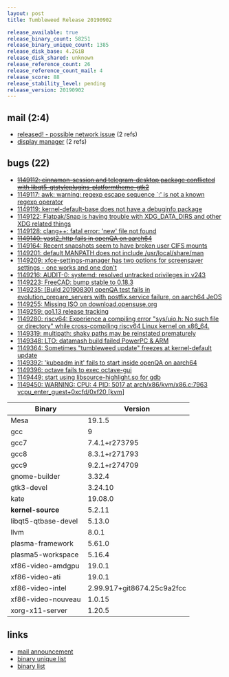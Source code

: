 ```yaml
---
layout: post
title: Tumbleweed Release 20190902

release_available: true
release_binary_count: 58251
release_binary_unique_count: 1385
release_disk_base: 4.2GiB
release_disk_shared: unknown
release_reference_count: 26
release_reference_count_mail: 4
release_score: 88
release_stability_level: pending
release_version: 20190902
---
```


## mail (2:4)

- [released! - possible network issue](https://lists.opensuse.org/opensuse-factory/2019-09/msg00038.html) (2 refs)
- [display manager](https://lists.opensuse.org/opensuse-factory/2019-09/msg00041.html) (2 refs)

## bugs (22)

<!--more-->

- ~~[1149112: cinnamon-session and telegram-desktop package conflicted with libqt5-qtstyleplugins-platformtheme-gtk2](https://bugzilla.opensuse.org/show_bug.cgi?id=1149112)~~
- [1149117: awk: warning: regexp escape sequence  `\:' is not a known regexp operator](https://bugzilla.opensuse.org/show_bug.cgi?id=1149117)
- [1149119: kernel-default-base does not have a debuginfo package](https://bugzilla.opensuse.org/show_bug.cgi?id=1149119)
- [1149122: Flatpak/Snap is having trouble with XDG_DATA_DIRS and other XDG related things](https://bugzilla.opensuse.org/show_bug.cgi?id=1149122)
- [1149128: clang++: fatal error: 'new' file not found](https://bugzilla.opensuse.org/show_bug.cgi?id=1149128)
- ~~[1149140: yast2_http fails in openQA on aarch64](https://bugzilla.opensuse.org/show_bug.cgi?id=1149140)~~
- [1149164: Recent snapshots seem to have broken user CIFS mounts](https://bugzilla.opensuse.org/show_bug.cgi?id=1149164)
- [1149201: default MANPATH does not include /usr/local/share/man](https://bugzilla.opensuse.org/show_bug.cgi?id=1149201)
- [1149209: xfce-settings-manager has two options for screensaver settings  - one works and one  don't](https://bugzilla.opensuse.org/show_bug.cgi?id=1149209)
- [1149216: AUDIT-0: systemd: resolved untracked privileges in v243](https://bugzilla.opensuse.org/show_bug.cgi?id=1149216)
- [1149223: FreeCAD: bump stable to 0.18.3](https://bugzilla.opensuse.org/show_bug.cgi?id=1149223)
- [1149235: \[Build 20190830\] openQA test fails in evolution_prepare_servers with postfix.service failure, on aarch64 JeOS](https://bugzilla.opensuse.org/show_bug.cgi?id=1149235)
- [1149255: Missing ISO on download.opensuse.org](https://bugzilla.opensuse.org/show_bug.cgi?id=1149255)
- [1149259: go1.13 release tracking](https://bugzilla.opensuse.org/show_bug.cgi?id=1149259)
- [1149280: riscv64: Experience a compiling error "sys/uio.h: No such file or directory" while cross-compiling riscv64 Linux kernel on x86_64.](https://bugzilla.opensuse.org/show_bug.cgi?id=1149280)
- [1149319: multipath: shaky paths may be reinstated prematurely](https://bugzilla.opensuse.org/show_bug.cgi?id=1149319)
- [1149348: LTO: datamash build failed PowerPC & ARM](https://bugzilla.opensuse.org/show_bug.cgi?id=1149348)
- [1149364: Sometimes "tumbleweed update" freezes at kernel-default update](https://bugzilla.opensuse.org/show_bug.cgi?id=1149364)
- [1149392: 'kubeadm init' fails to start inside openQA on aarch64](https://bugzilla.opensuse.org/show_bug.cgi?id=1149392)
- [1149396: octave fails to exec octave-gui](https://bugzilla.opensuse.org/show_bug.cgi?id=1149396)
- [1149449: start using libsource-highlight.so for gdb](https://bugzilla.opensuse.org/show_bug.cgi?id=1149449)
- [1149450: WARNING: CPU: 4 PID: 5017 at arch/x86/kvm/x86.c:7963 vcpu_enter_guest+0xcfd/0xf20 \[kvm\]](https://bugzilla.opensuse.org/show_bug.cgi?id=1149450)

Binary | Version
--- | ---
Mesa | 19.1.5
gcc | 9
gcc7 | 7.4.1+r273795
gcc8 | 8.3.1+r271793
gcc9 | 9.2.1+r274709
gnome-builder | 3.32.4
gtk3-devel | 3.24.10
kate | 19.08.0
**kernel-source** | 5.2.11
libqt5-qtbase-devel | 5.13.0
llvm | 8.0.1
plasma-framework | 5.61.0
plasma5-workspace | 5.16.4
xf86-video-amdgpu | 19.0.1
xf86-video-ati | 19.0.1
xf86-video-intel | 2.99.917+git8674.25c9a2fcc
xf86-video-nouveau | 1.0.15
xorg-x11-server | 1.20.5

## links

- [mail announcement](https://lists.opensuse.org/opensuse-factory/2019-09/msg00033.html)
- [binary unique list](http://download.opensuse.org/history/20190902/rpm.unique.list)
- [binary list](http://download.opensuse.org/history/20190902/rpm.list)
